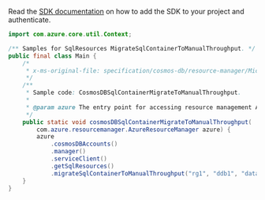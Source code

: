 Read the [SDK documentation](https://github.com/Azure/azure-sdk-for-java/blob/azure-resourcemanager_2.12.0/sdk/resourcemanager/azure-resourcemanager/README.md) on how to add the SDK to your project and authenticate.

```java
import com.azure.core.util.Context;

/** Samples for SqlResources MigrateSqlContainerToManualThroughput. */
public final class Main {
    /*
     * x-ms-original-file: specification/cosmos-db/resource-manager/Microsoft.DocumentDB/stable/2021-10-15/examples/CosmosDBSqlContainerMigrateToManualThroughput.json
     */
    /**
     * Sample code: CosmosDBSqlContainerMigrateToManualThroughput.
     *
     * @param azure The entry point for accessing resource management APIs in Azure.
     */
    public static void cosmosDBSqlContainerMigrateToManualThroughput(
        com.azure.resourcemanager.AzureResourceManager azure) {
        azure
            .cosmosDBAccounts()
            .manager()
            .serviceClient()
            .getSqlResources()
            .migrateSqlContainerToManualThroughput("rg1", "ddb1", "databaseName", "containerName", Context.NONE);
    }
}
```
